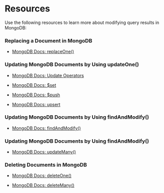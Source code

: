 # Resources
Use the following resources to learn more about modifying query results in MongoDB:

### Replacing a Document in MongoDB
- <a href="https://www.mongodb.com/docs/manual/reference/method/db.collection.replaceOne/?_ga=2.56665699.810066485.1665291537-836515500.1666025886"> MongoDB Docs: replaceOne() <a/>

### Updating MongoDB Documents by Using updateOne()
- <a href="https://www.mongodb.com/docs/manual/reference/operator/update/?_ga=2.56665699.810066485.1665291537-836515500.1666025886">MongoDB Docs: Update Operators <a/>

- <a href="https://www.mongodb.com/docs/manual/reference/operator/update/set/?_ga=2.56665699.810066485.1665291537-836515500.1666025886">MongoDB Docs: $set <a/>

- <a href="https://www.mongodb.com/docs/manual/reference/operator/update/push/?_ga=2.34644840.810066485.1665291537-836515500.1666025886">MongoDB Docs: $push <a/>

- <a href="https://www.mongodb.com/docs/drivers/node/current/fundamentals/crud/write-operations/upsert/?_ga=2.123127490.810066485.1665291537-836515500.1666025886">MongoDB Docs: upsert <a/>

### Updating MongoDB Documents by Using findAndModify()
- <a href="https://www.mongodb.com/docs/manual/reference/method/db.collection.findAndModify/?_ga=2.123127490.810066485.1665291537-836515500.1666025886">MongoDB Docs: findAndModify() <a/>

### Updating MongoDB Documents by Using findAndModify()
- <a href="https://www.mongodb.com/docs/manual/reference/method/db.collection.updateMany/?_ga=2.123127490.810066485.1665291537-836515500.1666025886">MongoDB Docs: updateMany() <a/>

### Deleting Documents in MongoDB
- <a href="https://www.mongodb.com/docs/v5.3/reference/method/db.collection.deleteOne/">MongoDB Docs: deleteOne() <a/>

- <a href="https://www.mongodb.com/docs/v5.3/reference/method/db.collection.deleteMany/?_ga=2.23103219.810066485.1665291537-836515500.1666025886">MongoDB Docs: deleteMany() <a/>

